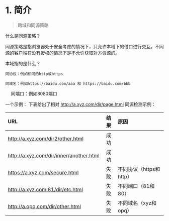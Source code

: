 # 1. 简介
> 跨域和同源策略

什么是同源策略？           

同源策略是指浏览器处于安全考虑的情况下，只允许本域下的借口进行交互。不同源的客户端在没有授权的情况下是不允许获取对方资源的。

本域指的是什么？

    同协议：例如相同的http或https

    同域名：例如https://baidu.com/aaa 和 https://baidu.com/bbb

　 同端口：例如8080端口

一个示例：
下表给出了相对 http://a.xyz.com/dir/page.html 同源检测示例：

| URL                                     | 结果 | 原因                   |
| :-------------------------------------- | :-: | :-------------------- |
| http://a.xyz.com/dir2/other.html        | 成功 |                       |
| http://a.xyz.com/dir/inner/another.html | 成功 |                       |
| https://a.xyz.com/secure.html           | 失败 | 不同协议（https和http） |
| http://a.xyz.com:81/dir/etc.html        | 失败 | 不同端口（81和80）      |
| http://a.opq.com/dir/other.html         | 失败 | 不同域名（xyz和opq）    |